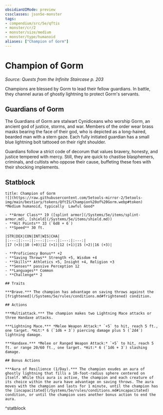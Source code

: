 ```yaml
---
obsidianUIMode: preview
cssclasses: json5e-monster
tags:
- compendium/src/5e/qftis
- monster/cr/2
- monster/size/medium
- monster/type/humanoid
aliases: ["Champion of Gorm"]
---
```

# Champion of Gorm
*Source: Quests from the Infinite Staircase p. 203*  

Champions are blessed by Gorm to lead their fellow guardians. In battle, they channel auras of ghostly lightning to protect Gorm's servants.

## Guardians of Gorm

The Guardians of Gorm are stalwart Cynidiceans who worship Gorm, an ancient god of justice, storms, and war. Members of the order wear brass masks bearing the face of their god, who is depicted as a long-haired, bearded man with a stern gaze. Each fully initiated guardian has a small blue lightning bolt tattooed on their right shoulder.

Guardians follow a strict code of decorum that values bravery, honesty, and justice tempered with mercy. Still, they are quick to chastise blasphemers, criminals, and cultists who oppose their cause, buffeting these foes with their shocking implements.

## Statblock

```ad-statblock
title: Champion of Gorm
![](https://raw.githubusercontent.com/5etools-mirror-2/5etools-img/main/bestiary/tokens/QftIS/Champion%20of%20Gorm.webp#token)
*Medium humanoid, typically  Lawful Good*

- **Armor Class** 19 ([splint armor](/Systems/5e/items/splint-armor.md), [shield](/Systems/5e/items/shield.md))
- **Hit Points** 33 (`6d8 + 6`)
- **Speed** 30 ft.

|STR|DEX|CON|INT|WIS|CHA|
|:---:|:---:|:---:|:---:|:---:|:---:|
|17 (+3)|10 (+0)|12 (+1)|12 (+1)|15 (+2)|16 (+3)|

- **Proficiency Bonus** +2
- **Saving Throws** Strength +5, Wisdom +4
- **Skills** Athletics +5, Insight +4, Religion +3
- **Senses** passive Perception 12
- **Languages** Common
- **Challenge** 2

## Traits

***Brave.*** The champion has advantage on saving throws against the [frightened](/Systems/5e/rules/conditions.md#frightened) condition.

## Actions

***Multiattack.*** The champion makes two Lightning Mace attacks or three Handaxe attacks.

***Lightning Mace.*** *Melee Weapon Attack:* `+5` to hit, reach 5 ft., one target. *Hit:* 6 (`1d6 + 3`) piercing damage plus 5 (`2d4`) lightning damage.

***Handaxe.*** *Melee or Ranged Weapon Attack:* `+5` to hit, reach 5 ft. or range 20/60 ft., one target. *Hit:* 6 (`1d6 + 3`) slashing damage.

## Bonus Actions

***Aura of Resilience (1/Day).*** The champion exudes an aura of ghostly lightning that fills a 10-foot-radius sphere centered on itself. While this aura is active, the champion and each creature of its choice within the aura have advantage on saving throws. The aura moves with the champion and lasts for 1 minute, until the champion has the [incapacitated](/Systems/5e/rules/conditions.md#incapacitated) condition, or until the champion uses another bonus action to end the aura.
```
^statblock